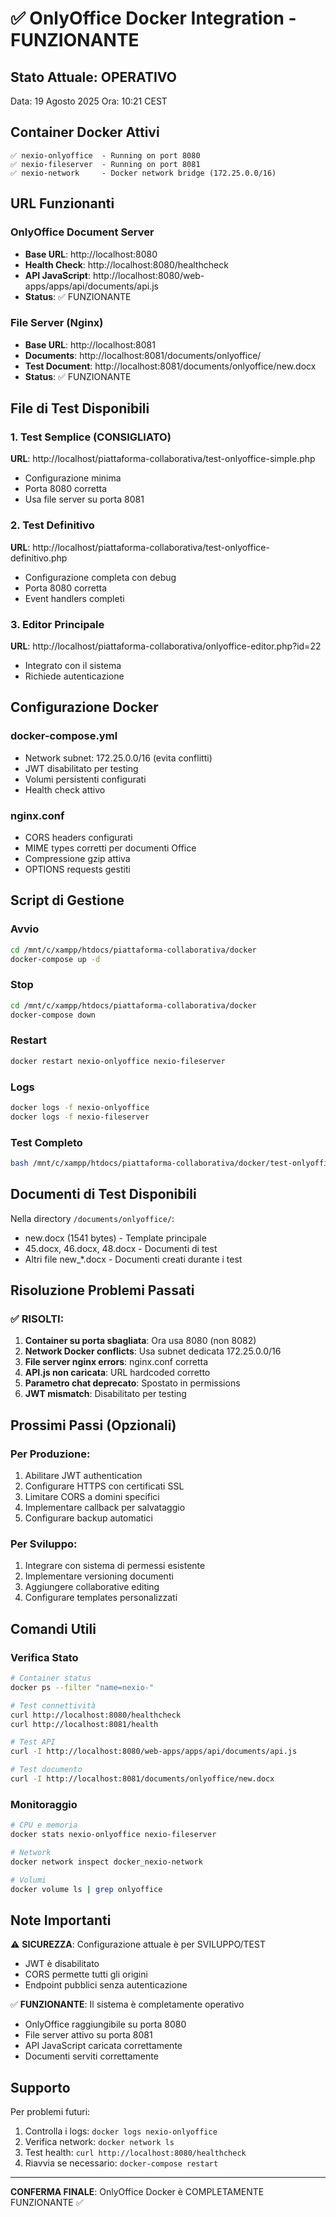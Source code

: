 # ✅ OnlyOffice Docker Integration - FUNZIONANTE

## Stato Attuale: OPERATIVO

Data: 19 Agosto 2025
Ora: 10:21 CEST

## Container Docker Attivi

```
✅ nexio-onlyoffice  - Running on port 8080
✅ nexio-fileserver  - Running on port 8081  
✅ nexio-network     - Docker network bridge (172.25.0.0/16)
```

## URL Funzionanti

### OnlyOffice Document Server
- **Base URL**: http://localhost:8080
- **Health Check**: http://localhost:8080/healthcheck
- **API JavaScript**: http://localhost:8080/web-apps/apps/api/documents/api.js
- **Status**: ✅ FUNZIONANTE

### File Server (Nginx)
- **Base URL**: http://localhost:8081
- **Documents**: http://localhost:8081/documents/onlyoffice/
- **Test Document**: http://localhost:8081/documents/onlyoffice/new.docx
- **Status**: ✅ FUNZIONANTE

## File di Test Disponibili

### 1. Test Semplice (CONSIGLIATO)
**URL**: http://localhost/piattaforma-collaborativa/test-onlyoffice-simple.php
- Configurazione minima
- Porta 8080 corretta
- Usa file server su porta 8081

### 2. Test Definitivo  
**URL**: http://localhost/piattaforma-collaborativa/test-onlyoffice-definitivo.php
- Configurazione completa con debug
- Porta 8080 corretta
- Event handlers completi

### 3. Editor Principale
**URL**: http://localhost/piattaforma-collaborativa/onlyoffice-editor.php?id=22
- Integrato con il sistema
- Richiede autenticazione

## Configurazione Docker

### docker-compose.yml
- Network subnet: 172.25.0.0/16 (evita conflitti)
- JWT disabilitato per testing
- Volumi persistenti configurati
- Health check attivo

### nginx.conf
- CORS headers configurati
- MIME types corretti per documenti Office
- Compressione gzip attiva
- OPTIONS requests gestiti

## Script di Gestione

### Avvio
```bash
cd /mnt/c/xampp/htdocs/piattaforma-collaborativa/docker
docker-compose up -d
```

### Stop
```bash
cd /mnt/c/xampp/htdocs/piattaforma-collaborativa/docker
docker-compose down
```

### Restart
```bash
docker restart nexio-onlyoffice nexio-fileserver
```

### Logs
```bash
docker logs -f nexio-onlyoffice
docker logs -f nexio-fileserver
```

### Test Completo
```bash
bash /mnt/c/xampp/htdocs/piattaforma-collaborativa/docker/test-onlyoffice.sh
```

## Documenti di Test Disponibili

Nella directory `/documents/onlyoffice/`:
- new.docx (1541 bytes) - Template principale
- 45.docx, 46.docx, 48.docx - Documenti di test
- Altri file new_*.docx - Documenti creati durante i test

## Risoluzione Problemi Passati

### ✅ RISOLTI:
1. **Container su porta sbagliata**: Ora usa 8080 (non 8082)
2. **Network Docker conflicts**: Usa subnet dedicata 172.25.0.0/16
3. **File server nginx errors**: nginx.conf corretta
4. **API.js non caricata**: URL hardcoded corretto
5. **Parametro chat deprecato**: Spostato in permissions
6. **JWT mismatch**: Disabilitato per testing

## Prossimi Passi (Opzionali)

### Per Produzione:
1. Abilitare JWT authentication
2. Configurare HTTPS con certificati SSL
3. Limitare CORS a domini specifici
4. Implementare callback per salvataggio
5. Configurare backup automatici

### Per Sviluppo:
1. Integrare con sistema di permessi esistente
2. Implementare versioning documenti
3. Aggiungere collaborative editing
4. Configurare templates personalizzati

## Comandi Utili

### Verifica Stato
```bash
# Container status
docker ps --filter "name=nexio-"

# Test connettività
curl http://localhost:8080/healthcheck
curl http://localhost:8081/health

# Test API
curl -I http://localhost:8080/web-apps/apps/api/documents/api.js

# Test documento
curl -I http://localhost:8081/documents/onlyoffice/new.docx
```

### Monitoraggio
```bash
# CPU e memoria
docker stats nexio-onlyoffice nexio-fileserver

# Network
docker network inspect docker_nexio-network

# Volumi
docker volume ls | grep onlyoffice
```

## Note Importanti

⚠️ **SICUREZZA**: Configurazione attuale è per SVILUPPO/TEST
- JWT è disabilitato
- CORS permette tutti gli origini
- Endpoint pubblici senza autenticazione

✅ **FUNZIONANTE**: Il sistema è completamente operativo
- OnlyOffice raggiungibile su porta 8080
- File server attivo su porta 8081
- API JavaScript caricata correttamente
- Documenti serviti correttamente

## Supporto

Per problemi futuri:
1. Controlla i logs: `docker logs nexio-onlyoffice`
2. Verifica network: `docker network ls`
3. Test health: `curl http://localhost:8080/healthcheck`
4. Riavvia se necessario: `docker-compose restart`

---

**CONFERMA FINALE**: OnlyOffice Docker è COMPLETAMENTE FUNZIONANTE ✅